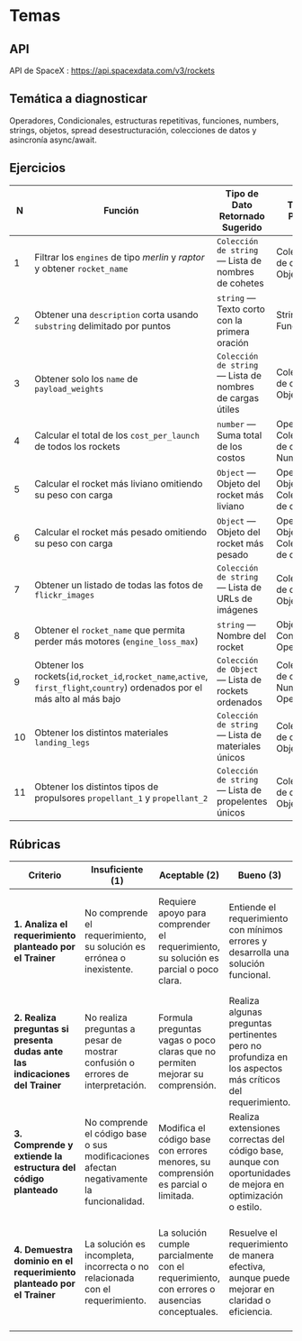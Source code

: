 # Temas



## API

 API de SpaceX : https://api.spacexdata.com/v3/rockets



## Temática a diagnosticar

Operadores, Condicionales, estructuras repetitivas, funciones, numbers, strings, objetos, spread desestructuración, colecciones de datos y asincronía async/await.



## Ejercicios



| N    | **Función**                                                  | Tipo de Dato Retornado Sugerido                            | **Temática Principal**                    | **Temáticas Secundarias**                  |
| ---- | ------------------------------------------------------------ | ---------------------------------------------------------- | ----------------------------------------- | ------------------------------------------ |
| 1    | Filtrar los `engines` de tipo *merlin* y *raptor* y obtener `rocket_name` | `Colección de string` — Lista de nombres de cohetes        | Colecciones de datos, Objetos             | Condicionales, Funciones                   |
| 2    | Obtener una `description` corta usando `substring` delimitado por puntos | `string` — Texto corto con la primera oración              | Strings, Funciones                        | Colecciones de datos                       |
| 3    | Obtener solo los `name` de `payload_weights`                 | `Colección de string` —  Lista de nombres de cargas útiles | Colecciones de datos, Objetos             | Funciones, Destructuración                 |
| 4    | Calcular el total de los `cost_per_launch` de todos los rockets | `number` — Suma total de los costos                        | Operadores, Colecciones de datos, Numbers | Funciones, Estructuras repetitivas         |
| 5    | Calcular el rocket más liviano omitiendo su peso con carga   | `Object` — Objeto del rocket más liviano                   | Operadores, Objetos, Colecciones de datos | Funciones, Estructuras repetitivas         |
| 6    | Calcular el rocket más pesado omitiendo su peso con carga    | `Object` — Objeto del rocket más pesado                    | Operadores, Objetos, Colecciones de datos | Funciones, Estructuras repetitivas         |
| 7    | Obtener un listado de todas las fotos de `flickr_images`     | `Colección de string` — Lista de URLs de imágenes          | Colecciones de datos, Objetos             | Funciones, Spread                          |
| 8    | Obtener el `rocket_name` que permita perder más motores (`engine_loss_max`) | `string` — Nombre del rocket                               | Objetos, Condicionales, Operadores        | Funciones, Colecciones de datos            |
| 9    | Obtener los rockets(`id`,`rocket_id`,`rocket_name`,`active`, `first_flight`,`country`) ordenados por el más alto al más bajo | `Colección de Object` — Lista de rockets ordenados         | Colecciones de datos, Numbers, Operadores | Funciones, Estructuras repetitivas, Spread |
| 10   | Obtener los distintos materiales `landing_legs`              | `Colección de string` — Lista de materiales únicos         | Colecciones de datos, Objetos, Set        | Funciones, Strings                         |
| 11   | Obtener los distintos tipos de propulsores `propellant_1` y `propellant_2` | `Colección de string` — Lista de propelentes únicos        | Colecciones de datos, Objetos, Set        | Funciones, Strings                         |



## Rúbricas



| **Criterio**                                                 | **Insuficiente (1)**                                         | **Aceptable (2)**                                            | **Bueno (3)**                                                | **Excelente (4)**                                            |
| ------------------------------------------------------------ | ------------------------------------------------------------ | ------------------------------------------------------------ | ------------------------------------------------------------ | ------------------------------------------------------------ |
| **1. Analiza el requerimiento planteado por el Trainer**     | No comprende el requerimiento, su solución es errónea o inexistente. | Requiere apoyo para comprender el requerimiento, su solución es parcial o poco clara. | Entiende el requerimiento con mínimos errores y desarrolla una solución funcional. | Interpreta con claridad el requerimiento, identifica correctamente el objetivo y propone una solución lógica y completa. |
| **2. Realiza preguntas si presenta dudas ante las indicaciones del Trainer** | No realiza preguntas a pesar de mostrar confusión o errores de interpretación. | Formula preguntas vagas o poco claras que no permiten mejorar su comprensión. | Realiza algunas preguntas pertinentes pero no profundiza en los aspectos más críticos del requerimiento. | Formula preguntas precisas, relevantes y orientadas a mejorar su comprensión del problema o los detalles técnicos. |
| **3. Comprende y extiende la estructura del código planteado** | No comprende el código base o sus modificaciones afectan negativamente la funcionalidad. | Modifica el código base con errores menores, su comprensión es parcial o limitada. | Realiza extensiones correctas del código base, aunque con oportunidades de mejora en optimización o estilo. | Comprende completamente el código base y es capaz de modificarlo o extenderlo de forma funcional y optimizada. |
| **4. Demuestra dominio en el requerimiento planteado por el Trainer** | La solución es incompleta, incorrecta o no relacionada con el requerimiento. | La solución cumple parcialmente con el requerimiento, con errores o ausencias conceptuales. | Resuelve el requerimiento de manera efectiva, aunque puede mejorar en claridad o eficiencia. | Elabora una solución eficiente, clara, escalable y ajustada al requerimiento; demuestra amplio conocimiento del tema. |



